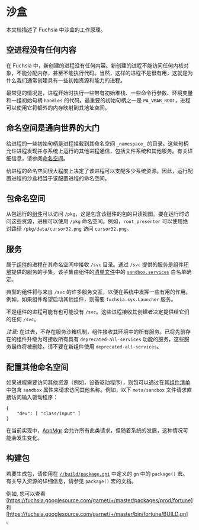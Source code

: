 <!--# Sandboxing

This document describes how sandboxing works in Fuchsia.-->

# 沙盒

本文档描述了 Fuchsia 中沙盒的工作原理。

<!--## An empty process has nothing

On Fuchsia, a newly created process has nothing. A newly created process cannot
access any kernel objects, cannot allocate memory, and cannot even execute code.
Of course, such a process isn't very useful, which is why we typically create
processes with some initial resources and capabilities.-->

## 空进程没有任何内容

在 Fuchsia 中，新创建的进程没有任何内容。新创建的进程不能访问任何内核对象，不能分配内存，甚至不能执行代码。当然，这样的进程不是很有用，这就是为什么我们通常创建具有一些初始资源和能力的进程。

<!--Most commonly, a process starts executing some code with an initial stack, some
command line arguments, environment variables, a set of initial handles. One of
the most important initial handles is the `PA_VMAR_ROOT`, which the process can
use to map additional memory into its address space.-->

最常见的情况是，进程开始时执行一些带有初始堆栈、一些命令行参数、环境变量和一组初始句柄 `handles` 的代码。最重要的初始句柄之一是 `PA_VMAR_ROOT`，进程可以使用它将额外的内存映射到其地址空间。

<!--## Namespaces are the gateway to the world

Some of the initial handles given to a process are directories that the process
mounts into its _namespace_. These handles let the process discover and
communicate with other processes running on the system, including file systems
and other servers. See [Namespaces](namespaces.md) for more details.-->

## 命名空间是通向世界的大门

给进程的一些初始句柄是进程挂载到其命名空间 `_namespace_` 的目录。这些句柄允许进程发现并与系统上运行的其他进程通信，包括文件系统和其他服务。有关详细信息，请参阅[命名空间](Namespaces.md)。

<!--The namespace given to a process strongly influences how much of the system the
process can influence. Therefore, configuring the sandbox in which a process
runs amounts to configuring the process's namespace.-->

给进程的命名空间很大程度上决定了该进程可以支配多少系统资源。因此，运行配置进程的沙盒相当于该配置进程的命名空间。

<!--## Package namespace

A [component](../glossary.md#Component) run from a package is given access to
`/pkg`, which is a read-only view of the package containing the component. To
access these resources at runtime, a process can use the `/pkg` namespace. For
example, the `root_presenter` can access `cursor32.png` using the absolute path
`/pkg/data/cursor32.png`.-->

## 包命名空间

从包运行的[组件](../glossary.md#component)可以访问 `/pkg`，这是包含该组件的包的只读视图。要在运行时访问这些资源，进程可以使用 `/pkg` 命名空间。例如，`root_presenter` 可以使用绝对路径 `/pkg/data/cursor32.png` 访问 `cursor32.png`。

<!--## Services

Processes that are [components](../glossary.md#Component) receive an `/svc`
directory in their namespace. The services available through `/svc` are a
subset of the services provided by the component's
[environment](../glossary.md#Environment). This subset is determined by the
[`sandbox.services`](package_metadata.md#sandbox) whitelist in the
component's [manifest file](package_metadata.md#Component-manifest).-->

## 服务

属于[组件](../glossary.md#Component)的进程在其命名空间中接收 `/svc` 目录。通过 `/svc` 提供的服务是组件[环境](../glossary.md#Environment)提供的服务的子集。该子集由组件的[清单文件](package_metadata.md#Component-manifest)中的 [`sandbox.services`](package_metadata.md#sandbox) 白名单确定。

<!--A typical component will interact with a number of services from `/svc` in
order to play some useful role in the system. For example, the service
`fuchsia.sys.Launcher` is required if a component wishes to launch other
components.-->

典型的组件将与来自 `/svc` 的许多服务交互，以便在系统中发挥一些有用的作用。例如，如果组件希望启动其他组件，则需要 `fuchsia.sys.Launcher` 服务。

<!--Processes that are not components may or may not have `/svc`. These processes
receive whatever `/svc` their creator decided to provide to them.-->

不是组件的进程可能有也可能没有 `/svc`。这些进程接收其创建者决定提供给它们的任何 `/svc`。

<!--*NOTE:* In the past, there existed no mechanism for service sandboxing and a
component received all services in its environment. Pre-existing components
have been grandfathered to receive all services with the
`deprecated-all-services` feature, which will eventually be removed. Please do
not use `deprecated-all-services` for new components.-->

*注意:* 在过去，不存在服务沙箱机制，组件接收其环境中的所有服务。已将先前存在的组件升级为可接收所有具有 `deprecated-all-services` 功能的服务，这些服务最终将被删除。请不要在新组件使用 `deprecated-all-services`。

<!--## Configuring additional namespaces

If a process requires access to additional resources (e.g., device drivers),
the package can request access to additional names by including the `sandbox`
property in its  [Component Manifest](package_metadata.md#Component-Manifest)
for the package. For example, the following `meta/sandbox` file requests
direct access to the input driver:-->

## 配置其他命名空间

如果进程需要访问其他资源（例如，设备驱动程序），则包可以通过在其[组件清单](package_metadata.md#Component-Manifest)中包含 `sandbox` 属性来请求访问其他名称。例如，以下 `meta/sandbox` 文件请求直接访问输入驱动程序：

```
{
    "dev": [ "class/input" ]
}
```

<!--In the current implementation, the [AppMgr](../glossary.md#AppMgr) grants all such
requests, but that is likely to change as the system evolves.-->

在当前实现中，[AppMgr](../glossary.md#AppMgr) 会允许所有此类请求，但随着系统的发展，这种情况可能会发生变化。

<!--## Building a package

To build a package, use the `package()` macro in `gn` defined in
[`//build/package.gni`](https://fuchsia.googlesource.com/build/+/master/package.gni).
See the documentation for the `package()` macro for details about including resources.-->

## 构建包

若要生成包，请使用在 [`//build/package.gni`](https://fuchsia.googlesource.com/build/+/master/package.gni) 中定义的 `gn` 中的 `package()` 宏。有关导入资源的详细信息，请参见 `package()` 宏的文档。

<!--For examples, see [https://fuchsia.googlesource.com/garnet/+/master/packages/prod/fortune]
and [https://fuchsia.googlesource.com/garnet/+/master/bin/fortune/BUILD.gn].-->

例如, 您可以查看 [https://fuchsia.googlesource.com/garnet/+/master/packages/prod/fortune] 和 [https://fuchsia.googlesource.com/garnet/+/master/bin/fortune/BUILD.gn] 。
